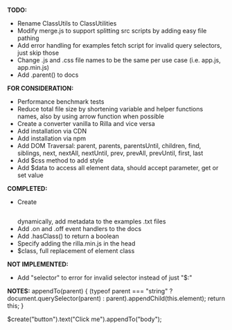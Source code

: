 **TODO:**
- Rename ClassUtils to ClassUtilities
- Modify merge.js to support splitting src scripts by adding easy file pathing
- Add error handling for examples fetch script for invalid query selectors, just skip those
- Change .js and .css file names to be the same per use case (i.e. app.js, app.min.js)
- Add .parent() to docs

**FOR CONSIDERATION:**
- Performance benchmark tests
- Reduce total file size by shortening variable and helper functions names, also by using arrow function when possible
- Create a converter vanilla to Rilla and vice versa
- Add installation via CDN
- Add installation via npm
- Add DOM Traversal: parent, parents, parentsUntil, children, find, siblings, next, nextAll, nextUntil, prev, prevAll, prevUntil, first, last
- Add $css method to add style
- Add $data to access all element data, should accept parameter, get or set value

**COMPLETED:**
- Create <pre><code class="language-html"></code></pre> dynamically, add metadata to the examples .txt files
- Add .on and .off event handlers to the docs
- Add .hasClass() to return a boolean
- Specify adding the rilla.min.js in the head
- $class, full replacement of element class

**NOT IMPLEMENTED:**
- Add "selector" to error for invalid selector instead of just "$:"

**NOTES:**
appendTo(parent) {
(typeof parent === "string" ? document.querySelector(parent) : parent).appendChild(this.element);
return this;
}

$create("button").text("Click me").appendTo("body");